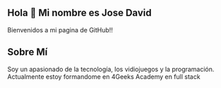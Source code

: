 ## Hola 👋 Mi nombre es Jose David

Bienvenidos a mi pagina de GitHub!!

## Sobre Mí
Soy un apasionado de la tecnología, los vidiojuegos y la programación. Actualmente estoy formandome en 4Geeks Academy en full stack

### 

<!--
**deividliz/deividliz** is a ✨ _special_ ✨ repository because its `README.md` (this file) appears on your GitHub profile.

Here are some ideas to get you started:

- 🔭 I’m currently working on ...
- 🌱 I’m currently learning ...
- 👯 I’m looking to collaborate on ...
- 🤔 I’m looking for help with ...
- 💬 Ask me about ...
- 📫 How to reach me: ...
- 😄 Pronouns: ...
- ⚡ Fun fact: ...
-->
